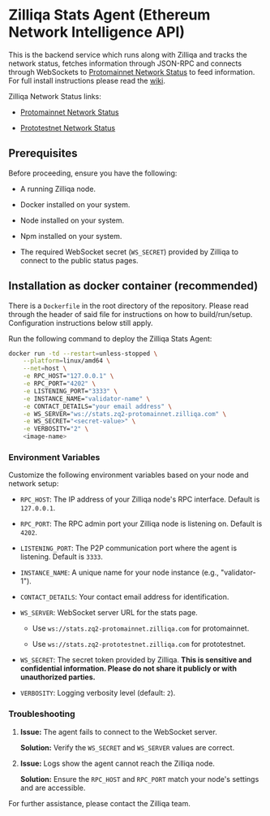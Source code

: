 # Zilliqa Stats Agent (Ethereum Network Intelligence API)

This is the backend service which runs along with Zilliqa and tracks the network status, fetches information through JSON-RPC and connects through WebSockets to [Protomainnet Network Status](https://stats.zq2-protomainnet.zilliqa.com/) to feed information. For full install instructions please read the [wiki](https://dev.zilliqa.com/zilliqa2/nodes/validatormonitoring/).

Zilliqa Network Status links:

- [Protomainnet Network Status](https://stats.zq2-protomainnet.zilliqa.com/)

- [Prototestnet Network Status](https://stats.zq2-prototestnet.zilliqa.com/)


## Prerequisites

Before proceeding, ensure you have the following:

- A running Zilliqa node.

- Docker installed on your system.

- Node installed on your system.

- Npm installed on your system.

- The required WebSocket secret (`WS_SECRET`) provided by Zilliqa to connect to the public status pages.


## Installation as docker container (recommended)

There is a `Dockerfile` in the root directory of the repository. Please read through the header of said file for
instructions on how to build/run/setup. Configuration instructions below still apply.

Run the following command to deploy the Zilliqa Stats Agent:

```bash
docker run -td --restart=unless-stopped \
    --platform=linux/amd64 \
    --net=host \
    -e RPC_HOST="127.0.0.1" \
    -e RPC_PORT="4202" \
    -e LISTENING_PORT="3333" \
    -e INSTANCE_NAME="validator-name" \
    -e CONTACT_DETAILS="your email address" \
    -e WS_SERVER="ws://stats.zq2-protomainnet.zilliqa.com" \
    -e WS_SECRET="<secret-value>" \
    -e VERBOSITY="2" \
    <image-name>
```

### Environment Variables

Customize the following environment variables based on your node and network setup:

- `RPC_HOST`: The IP address of your Zilliqa node's RPC interface. Default is `127.0.0.1`.

- `RPC_PORT`: The RPC admin port your Zilliqa node is listening on. Default is `4202`.

- `LISTENING_PORT`: The P2P communication port where the agent is listening. Default is `3333`.

- `INSTANCE_NAME`: A unique name for your node instance (e.g., "validator-1").

- `CONTACT_DETAILS`: Your contact email address for identification.

- `WS_SERVER`: WebSocket server URL for the stats page.

    - Use `ws://stats.zq2-protomainnet.zilliqa.com` for protomainnet.

    - Use `ws://stats.zq2-prototestnet.zilliqa.com` for prototestnet.

- `WS_SECRET`: The secret token provided by Zilliqa. **This is sensitive and confidential information. Please do not share it publicly or with unauthorized parties.**

- `VERBOSITY`: Logging verbosity level (default: `2`).

### Troubleshooting

1. **Issue:** The agent fails to connect to the WebSocket server.

    **Solution:** Verify the `WS_SECRET` and `WS_SERVER` values are correct.

2. **Issue:** Logs show the agent cannot reach the Zilliqa node.

    **Solution:** Ensure the `RPC_HOST` and `RPC_PORT` match your node's settings and are accessible.

For further assistance, please contact the Zilliqa team.
